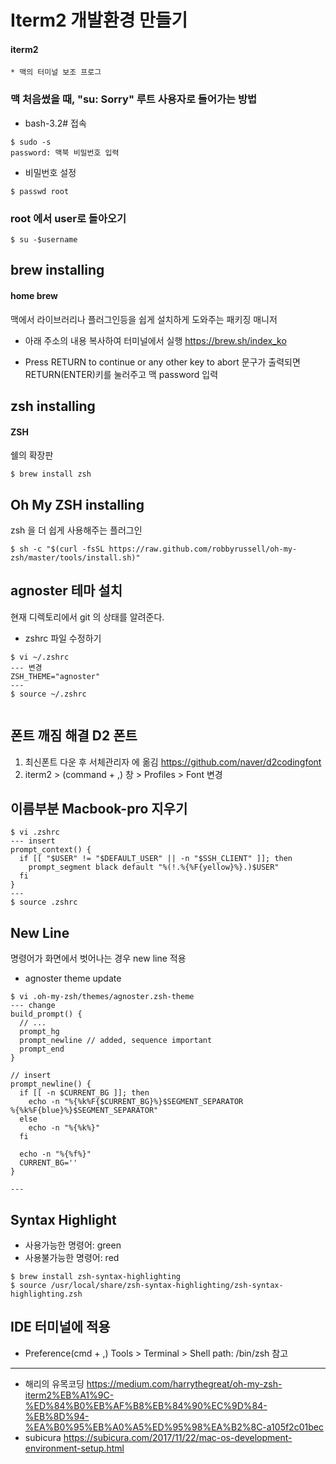 # Iterm2 개발환경 만들기
#### iterm2
    * 맥의 터미널 보조 프로그

### 맥 처음썼을 때, "su: Sorry" 루트 사용자로 들어가는 방법
* bash-3.2# 접속
```shell script
$ sudo -s 
password: 맥북 비밀번호 입력
```

* 비밀번호 설정
``` shell script
$ passwd root
```

### root 에서  user로 돌아오기
``` shell script
$ su -$username
```

## brew installing
#### home brew
맥에서 라이브러리나 플러그인등을 쉽게 설치하게 도와주는 패키징 매니저

* 아래 주소의 내용 복사하여 터미널에서 실행
https://brew.sh/index_ko

* Press RETURN to continue or any other key to abort 
문구가 출력되면 
RETURN(ENTER)키를 눌러주고 맥 password 입력

## zsh installing
#### ZSH 
쉘의 확장판
```shell script
$ brew install zsh
```

## Oh My ZSH installing
zsh 을 더 쉽게 사용해주는 플러그인
```shell script
$ sh -c "$(curl -fsSL https://raw.github.com/robbyrussell/oh-my-zsh/master/tools/install.sh)"
```
## agnoster 테마 설치
현재 디렉토리에서 git 의 상태를 알려준다.
* zshrc 파일 수정하기
```shell script
$ vi ~/.zshrc
--- 변경
ZSH_THEME="agnoster" 
---
$ source ~/.zshrc
 
```
## 폰트 깨짐 해결 D2 폰트
1. 최신폰트 다운 후 서체관리자 에 옮김
https://github.com/naver/d2codingfont
2. iterm2 > (command + ,) 창 > Profiles > Font 변경

## 이름부분 Macbook-pro 지우기
```shell script
$ vi .zshrc
--- insert
prompt_context() {
  if [[ "$USER" != "$DEFAULT_USER" || -n "$SSH_CLIENT" ]]; then
    prompt_segment black default "%(!.%{%F{yellow}%}.)$USER"
  fi
}
---
$ source .zshrc
``` 
## New Line 
명령어가 화면에서 벗어나는 경우 new line 적용

* agnoster theme update
```shell script
$ vi .oh-my-zsh/themes/agnoster.zsh-theme
--- change
build_prompt() {
  // ...
  prompt_hg
  prompt_newline // added, sequence important
  prompt_end
}

// insert
prompt_newline() {
  if [[ -n $CURRENT_BG ]]; then
    echo -n "%{%k%F{$CURRENT_BG}%}$SEGMENT_SEPARATOR
%{%k%F{blue}%}$SEGMENT_SEPARATOR"
  else
    echo -n "%{%k%}"
  fi

  echo -n "%{%f%}"
  CURRENT_BG=''
}

---
```
## Syntax Highlight
* 사용가능한 명령어: green
* 사용불가능한 명령어: red

```shell script
$ brew install zsh-syntax-highlighting
$ source /usr/local/share/zsh-syntax-highlighting/zsh-syntax-highlighting.zsh
```

## IDE 터미널에 적용
* Preference(cmd + ,)
Tools > Terminal > Shell path: /bin/zsh
참고 
---
* 해리의 유목코딩 https://medium.com/harrythegreat/oh-my-zsh-iterm2%EB%A1%9C-%ED%84%B0%EB%AF%B8%EB%84%90%EC%9D%84-%EB%8D%94-%EA%B0%95%EB%A0%A5%ED%95%98%EA%B2%8C-a105f2c01bec
* subicura https://subicura.com/2017/11/22/mac-os-development-environment-setup.html